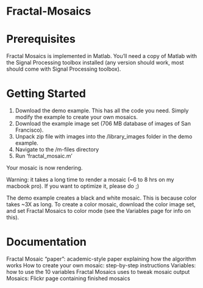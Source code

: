 Fractal-Mosaics
===============

# Prerequisites

Fractal Mosaics is implemented in Matlab.  You’ll need a copy of Matlab with the Signal Processing toolbox installed (any version should work, most should come with Signal Processing toolbox).

# Getting Started

1.  Download the demo example.  This has all the code you need.  Simply modify the example to create your own mosaics.
2.	Download the example image set (706 MB database of images of San Francisco).
3.	Unpack zip file with images into the /library_images folder in the demo example.
4.	Navigate to the /m-files directory 
5.	Run ‘fractal_mosaic.m’ 

Your mosaic is now rendering.

Warning:  it takes a long time to render a mosaic (~6 to 8 hrs on my macbook pro).  If you want to optimize it, please do ;)

The demo example creates a black and white mosaic.  This is because color takes ~3X as long.  To create a color mosaic, download the color image set, and set Fractal Mosaics to color mode (see the Variables page for info on this).

# Documentation

Fractal Mosaic “paper”:  academic-style paper explaining how the algorithm works
How to create your own mosaic: step-by-step instructions
Variables:  how to use the 10 variables Fractal Mosaics uses to tweak mosaic output
Mosaics:  Flickr page containing finished mosaics

